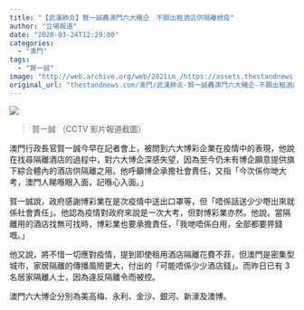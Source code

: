 ```yaml
---
title: "【武漢肺炎】賀一誠轟澳門六大賭企　不願出租酒店供隔離檢疫"
author: "立場報道"
date: "2020-03-24T12:29:00"
categories:
  - "澳門"
tags:
  - "賀一誠"
image: "http://web.archive.org/web/2021im_/https://assets.thestandnews.com/media/photos/Screenshot202020-03-2420at2012.35.4520PM203_40FzB.png"
original_url: "thestandnews.com/澳門/武漢肺炎-賀一誠轟澳門六大賭企-不願出租酒店供隔離檢疫"
---
```

![](http://web.archive.org/web/2021im_/https://assets.thestandnews.com/media/photos/Screenshot202020-03-2420at2012.35.4520PM203_40FzB.png)
> 賀一誠 （CCTV 影片報道截圖）

澳門行政長官賀一誠今早在記者會上，被問到六大博彩企業在疫情中的表現，他說在找尋隔離酒店的過程中，對六大博企深感失望，因為至今仍未有博企願意提供旗下綜合體內的酒店供隔離之用。他呼籲博企承擔社會責任，又指「今次係你哋大考，澳門人睇喺眼入面，記喺心入面。」

賀一誠說，政府感謝博彩業在是次疫情中送出口罩等，但「唔係話送少少嘢出來就係社會責任」。他認為疫情對政府來說是一次大考，但對博彩業亦然。他說，當隔離用的酒店找無可找時，博彩業也要承擔責任，「我哋唔係白用，全部都要畀錢嘅。」

他又說，將不惜一切應對疫情，提到即使租用酒店隔離花費不菲，但澳門是密集型城市，家居隔離的傳播風險更大，付出的「可能唔係少少酒店錢」。而昨日已有 3 名居家隔離人士，因為違反隔離令而被控。

澳門六大博企分別為美高梅、永利、金沙、銀河、新濠及澳博。